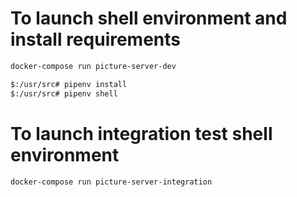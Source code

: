 # To launch shell environment and install requirements
```bash
docker-compose run picture-server-dev

$:/usr/src# pipenv install
$:/usr/src# pipenv shell
```

# To launch integration test shell environment
```bash
docker-compose run picture-server-integration
```


